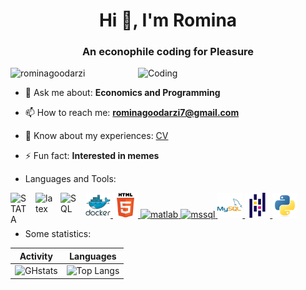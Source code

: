 <h1 align="center">Hi 👋, I'm Romina</h1> 
<h3 align="center">An econophile coding for Pleasure</h3> 
<img align="right" alt="Coding" width="300" src="https://img.freepik.com/premium-vector/cute-girl-cartoon-with-laptop-design-illustration_454510-247.jpg">

<p align="left"> <img src="https://komarev.com/ghpvc/?username=rominagoodarzi&label=Profile%20views&color=0e75b6&style=flat" alt="rominagoodarzi" /> </p>

- 💬 Ask me about: **Economics and Programming**

- 📫 How to reach me: **rominagoodarzi7@gmail.com**

- 📄 Know about my experiences: <a href="https://drive.google.com/drive/folders/1-YNS30G0F3WlLpQNlCfcC55sKRx4-PV8" target="_blank">CV</a>

- ⚡ Fun fact: **Interested in memes**

- Languages and Tools:
<p align="left">
    <a href="https://www.docker.com/" target="_blank" rel="noreferrer">
        <img src="https://raw.githubusercontent.com/devicons/devicon/master/icons/docker/docker-original-wordmark.svg" alt="docker" width="40" height="40"/>
    </a>
    <a href="https://www.w3.org/html/" target="_blank" rel="noreferrer">
        <img src="https://raw.githubusercontent.com/devicons/devicon/master/icons/html5/html5-original-wordmark.svg" alt="html5" width="40" height="40"/>
    </a>
    <a href="https://www.mathworks.com/" target="_blank" rel="noreferrer">
        <img src="https://upload.wikimedia.org/wikipedia/commons/2/21/Matlab_Logo.png" alt="matlab" width="40" height="40"/>
    </a>
    <a href="https://www.microsoft.com/en-us/sql-server" target="_blank" rel="noreferrer">
        <img src="https://www.svgrepo.com/show/303229/microsoft-sql-server-logo.svg" alt="mssql" width="40" height="40"/>
    </a>
    <a href="https://www.mysql.com/" target="_blank" rel="noreferrer">
        <img src="https://raw.githubusercontent.com/devicons/devicon/master/icons/mysql/mysql-original-wordmark.svg" alt="mysql" width="40" height="40"/>
    </a>
    <a href="https://pandas.pydata.org/" target="_blank" rel="noreferrer">
        <img src="https://raw.githubusercontent.com/devicons/devicon/2ae2a900d2f041da66e950e4d48052658d850630/icons/pandas/pandas-original.svg" alt="pandas" width="40" height="40"/>
    </a>
    <a href="https://www.python.org" target="_blank" rel="noreferrer">
        <img 
src="https://raw.githubusercontent.com/devicons/devicon/master/icons/python/python-original.svg" alt="python" width="40" height="40"/>
    </a>
    <img align="left" alt="STATA" width="30px" style="padding-right:10px;" src="https://upload.wikimedia.org/wikipedia/commons/5/5c/Stata_Logo.svg" />
    <img align="left" alt="latex" width="30px" style="padding-right:10px;" src="https://cdn.jsdelivr.net/gh/devicons/devicon/icons/latex/latex-original.svg" />
    <img align="left" alt="SQL" width="30px" style="padding-right:10px;" src="https://pixhost.icu/avaxhome/2c/18/0059182c.jpg" />
</p>

- Some statistics:
  
| Activity | Languages |
|----------|-----------|
| ![GHstats ](https://github-readme-stats.vercel.app/api?username=rominagoodarzi&show_icons=true) | ![Top Langs](https://github-readme-stats.vercel.app/api/top-langs/?username=rominagoodarzi&layout=compact&theme=dracula) |


